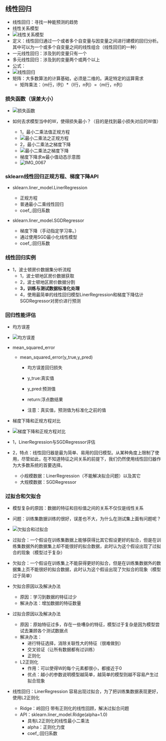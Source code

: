 ## 线性回归
- 线性回归：寻找一种能预测的趋势
- 线性关系模型
- ![线性关系模型](/Users/mac/Desktop/spider/机器学习/线性回归/线性关系模型.jpeg)
- 定义：线性回归通过一个或者多个自变量与因变量之间进行建模的回归分析。其中可以为一个或多个自变量之间的线性组合（线性回归的一种）
- 一元线性回归：涉及到的变量只有一个
- 多元线性回归：涉及到的变量两个或两个以上
- 公式：
- ![线性回归](/Users/mac/Desktop/spider/机器学习/线性回归/线性回归.jpeg)
- 矩阵：大多数算法的计算基础，必须是二维的。满足特定的运算需求
	- 矩阵乘法：（m行，l列）*（l行，n列）=（m行，n列）

### 损失函数（误差大小）
- ![损失函数](/Users/mac/Desktop/spider/机器学习/线性回归/损失函数.jpeg)

- 如何去求模型当中的W，使得损失最小？（目的是找到最小损失对应的W值）
	- 1，最小二乘法值正规方程
	- ![最小二乘法之正规方程](/Users/mac/Desktop/spider/机器学习/线性回归/最小二乘法之正规方程.jpeg)
	- 2，最小二乘法之梯度下降
	- ![最小二乘法之梯度下降](/Users/mac/Desktop/spider/机器学习/线性回归/最小二乘法之梯度下降.jpeg)
	- 梯度下降求w最小值动态示意图
	- ![IMG_0067](/Users/mac/Desktop/spider/机器学习/线性回归/IMG_0067.gif)

### sklearn线性回归正规方程、梯度下降API
- sklearn.liner_model.LinerRegression
	- 正规方程
	- 普通最小二乘线性回归
	- coef_:回归系数
	
- sklearn.liner_model.SGDRegressor
	- 梯度下降（手动指定学习率。）
	- 通过使用SGD最小化线性模型
	- coef_:回归系数

### 线性回归实例
- 1，波士顿房价数据集分析流程
	- 1，波士顿地区房价数据获取
	- 2，波士顿地区房价数据分割
	- **3，训练与测试数据标准化处理**
	- 4，使用最简单的线性回归模型LinerRegression和梯度下降估计SGDRegressor对房价进行预测

### 回归性能评估

- 均方误差
- ![均方误差](/Users/mac/Desktop/spider/机器学习/线性回归/均方误差.jpeg)
- mean_squared_error
	- mean_squared_error(y_true,y_pred)
		- 均方误差回归损失
		
		- y_true:真实值
		
		- y_pred:预测值
		
		- return:浮点数结果
		
		- 注意：真实值，预测值为标准化之前的值
	
- 梯度下降和正规方程对比
- ![梯度下降和正规方程对比](/Users/mac/Desktop/spider/机器学习/线性回归/梯度下降和正规方程对比.jpeg)
- 1，LinerRegression与SGDRegressor评估
- 2，特点：线性回归器是最为简单、易用的回归模型。从某种角度上限制了使用，尽管如此，在不知道特征之间关系的前提下，我们仍然使用线性回归器作为大多数系统的首要选择。
	- 小规模数据：LinerRegression（不能解决拟合问题）以及其它
	- 大规模数据：SGDRegressor

### 过拟合和欠拟合
- 模型复杂的原因：数据的特征和目标值之间的关系不仅仅是线性关系
- 问题：训练集数据训练的很好，误差也不大，为什么在测试集上面有问题呢？
- ![欠拟合和过拟合](/Users/mac/Desktop/spider/机器学习/线性回归/欠拟合和过拟合.jpeg)
- 过拟合：一个假设在训练集数据上能够获得比其它假设更好的拟合，但是在训练集数据外的数据集上却不能很好的拟合数据，此时认为这个假设出现了过拟合的现象（模型过于复杂）
- 欠拟合：一个假设在训练集上不能获得更好的拟合，但是在训练集数据外的数据集上页不能很好的拟合数据，此时认为这个假设出现了欠拟合的现象（模型过于简单）

- 欠拟合原因以及解决办法
	- 原因：学习到数据的特征过少
	- 解决办法：增加数据的特征数量
- 过拟合原因以及解决办法
	- 原因：原始特征过多，存在一些嘈杂的特征，模型过于复杂是因为模型尝试去兼顾各个测试数据点
	- 解决办法：
		- 进行特征选择，消除关联性大的特征（很难做到）
		- 交叉验证（让所有数据都有过训练）
		- 正则化
	- L2正则化
		- 作用：可以使得W的每个元素都很小，都接近于0
		- 优点：越小的参数说明模型越简单，越简单的模型则越不容易产生过拟合现象

- 线性回归：LinerRegression 容易出现过拟合，为了把训练集数据表现更好，使用L2正则化
	- Ridge：岭回归 带有正则化的线性回顾，解决过拟合问题
	- API：sklearn.liner_model.Ridge(alpha=1.0)
		- 具有L2正则化的线性最小二乘法
		- alpha：正则化力度
		- coef_:回归系数